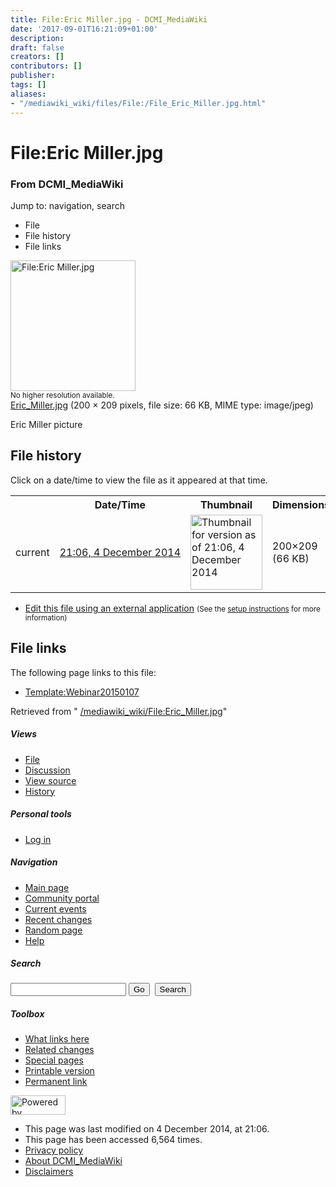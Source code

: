 ```yaml
---
title: File:Eric Miller.jpg - DCMI_MediaWiki
date: '2017-09-01T16:21:09+01:00'
description: 
draft: false
creators: []
contributors: []
publisher: 
tags: []
aliases:
- "/mediawiki_wiki/files/File:/File_Eric_Miller.jpg.html"
---
```


<a id="top"></a>
# File:Eric Miller.jpg

### From DCMI\_MediaWiki

Jump to: navigation, search
<!-- start content -->
- File
- File history
- File links

 [<img alt="File:Eric Miller.jpg" src="/images/2/2b/Eric_Miller.jpg" width="200" height="209">](/mediawiki_wiki/files/Eric_Miller.jpg)  
<small>No higher resolution available.</small>  
 [Eric\_Miller.jpg](/images/2/2b/Eric_Miller.jpg)‎ (200 × 209 pixels, file size: 66 KB, MIME type: image/jpeg)

Eric Miller picture

<!-- 
NewPP limit report
Preprocessor node count: 1/1000000
Post-expand include size: 0/2097152 bytes
Template argument size: 0/2097152 bytes
Expensive parser function count: 0/100
-->
## File history

Click on a date/time to view the file as it appeared at that time.

<table class="wikitable filehistory">
  <tr>
    <td></td>
    <th>Date/Time</th>
    <th>Thumbnail</th>
    <th>Dimensions</th>
    <th>User</th>
    <th>Comment</th>
  </tr>
  <tr>
    <td>current</td>
    <td class="filehistory-selected" style="white-space: nowrap;"><a href="/mediawiki_wiki/files/Eric_Miller.jpg">21:06, 4 December 2014</a></td>
    <td><a href="/images/2/2b/Eric_Miller.jpg"><img alt="Thumbnail for version as of 21:06, 4 December 2014" src="/images/2/2b/Eric_Miller.jpg" width="115" height="120"></a></td>
    <td>200×209 <span style="white-space: nowrap;">(66 KB)</span>
    </td>
    <td>
      <a href="/index.php?title=User:StuartSutton&amp;action=edit&amp;redlink=1" class="new mw-userlink" title="User:StuartSutton (page does not exist)">StuartSutton</a> <span style="white-space: nowrap;"> <span class="mw-usertoollinks">(<a href="/index.php?title=User_talk:StuartSutton&amp;action=edit&amp;redlink=1" class="new" title="User talk:StuartSutton (page does not exist)">Talk</a> | <a href="/index.php/Special:Contributions/StuartSutton" title="Special:Contributions/StuartSutton">contribs</a>)</span></span>
    </td>
    <td> <span class="comment">(Eric Miller picture)</span>
    </td>
  </tr>
</table>

  

- [Edit this file using an external application](/index.php?title=File:Eric_Miller.jpg&action=edit&externaledit=true&mode=file "File:Eric Miller.jpg") <small>(See the <a href="http://www.mediawiki.org/wiki/Manual:External_editors" class="external text" rel="nofollow">setup instructions</a> for more information)</small>

## File links

The following page links to this file:

- [Template:Webinar20150107](/index.php/Template:Webinar20150107 "Template:Webinar20150107")

Retrieved from " [/mediawiki_wiki/File:Eric\_Miller.jpg](/mediawiki_wiki/files/File:/File:Eric_Miller.jpg.html)"

<!-- end content -->

##### Views

- [File](/mediawiki_wiki/files/File:/File:Eric_Miller.jpg.html "View the file page [c]")
- [Discussion](/index.php?title=File_talk:Eric_Miller.jpg&action=edit&redlink=1 "Discussion about the content page [t]")
- [View source](/index.php?title=File:Eric_Miller.jpg&action=edit "This page is protected.
You can view its source [e]")
- [History](/index.php?title=File:Eric_Miller.jpg&action=history "Past revisions of this page [h]")

##### Personal tools

- [Log in](/index.php?title=Special:UserLogin&returnto=File:Eric_Miller.jpg "You are encouraged to log in; however, it is not mandatory [o]")

<script type="text/javascript"> if (window.isMSIE55) fixalpha(); </script>

##### Navigation

- [Main page](/index.php/Main_Page "Visit the main page [z]")
- [Community portal](/index.php/DCMI_MediaWiki:Community_portal "About the project, what you can do, where to find things")
- [Current events](/index.php/DCMI_MediaWiki:Current_events "Find background information on current events")
- [Recent changes](/index.php/Special:RecentChanges "The list of recent changes in the wiki [r]")
- [Random page](/index.php/Special:Random "Load a random page [x]")
- [Help](/index.php/Help:Contents "The place to find out")

##### <label for="searchInput">Search</label>

<form action="/index.php" id="searchform">
				<input type="hidden" name="title" value="Special:Search">
				<input id="searchInput" title="Search DCMI_MediaWiki" accesskey="f" type="search" name="search">
				<input type="submit" name="go" class="searchButton" id="searchGoButton" value="Go" title="Go to a page with this exact name if exists"> 
				<input type="submit" name="fulltext" class="searchButton" id="mw-searchButton" value="Search" title="Search the pages for this text">
			</form>

##### Toolbox

- [What links here](/index.php/Special:WhatLinksHere/File:Eric_Miller.jpg "List of all wiki pages that link here [j]")
- [Related changes](/index.php/Special:RecentChangesLinked/File:Eric_Miller.jpg "Recent changes in pages linked from this page [k]")
- [Special pages](/index.php/Special:SpecialPages "List of all special pages [q]")
- [Printable version](/index.php?title=File:Eric_Miller.jpg&printable=yes "Printable version of this page [p]")
- [Permanent link](/index.php?title=File:Eric_Miller.jpg&oldid=8836 "Permanent link to this revision of the page")

<!-- end of the left (by default at least) column -->

 [<img src="/skins/common/images/poweredby_mediawiki_88x31.png" height="31" width="88" alt="Powered by MediaWiki">](http://www.mediawiki.org/)

- This page was last modified on 4 December 2014, at 21:06.
- This page has been accessed 6,564 times.
- [Privacy policy](/index.php/DCMI_MediaWiki:Privacy_policy "DCMI MediaWiki:Privacy policy")
- [About DCMI\_MediaWiki](/index.php/DCMI_MediaWiki:About "DCMI MediaWiki:About")
- [Disclaimers](/index.php/DCMI_MediaWiki:General_disclaimer "DCMI MediaWiki:General disclaimer")

<script>if (window.runOnloadHook) runOnloadHook();</script><!-- Served in 0.457 secs. -->
